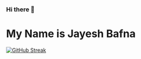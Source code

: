 ### Hi there 👋
# My Name is Jayesh Bafna

[![GitHub Streak](https://github-readme-streak-stats.herokuapp.com/?user=DenverCoder1)](https://git.io/streak-stats)
<!--
**Jayesh352002/Jayesh352002** is a ✨ _special_ ✨ repository because its `README.md` (this file) appears on your GitHub profile.

Here are some ideas to get you started:

- 🔭 I’m currently working on ... Android Development
- 🌱 I’m currently learning ... Frontend Development
